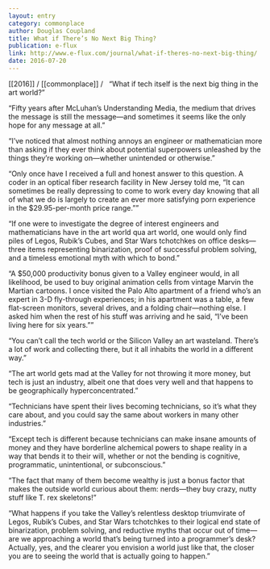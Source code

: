 ```yaml
---
layout: entry
category: commonplace
author: Douglas Coupland
title: What if There’s No Next Big Thing?
publication: e-flux
link: http://www.e-flux.com/journal/what-if-theres-no-next-big-thing/
date: 2016-07-20
---
```


[[2016]] / [[commonplace]] / 
 
“What if tech itself is the next big thing in the art world?”

“Fifty years after McLuhan’s Understanding Media, the medium that drives the message is still the message—and sometimes it seems like the only hope for any message at all.”

“I’ve noticed that almost nothing annoys an engineer or mathematician more than asking if they ever think about potential superpowers unleashed by the things they’re working on—whether unintended or otherwise.”

“Only once have I received a full and honest answer to this question. A coder in an optical fiber research facility in New Jersey told me, “It can sometimes be really depressing to come to work every day knowing that all of what we do is largely to create an ever more satisfying porn experience in the $29.95-per-month price range.””

“If one were to investigate the degree of interest engineers and mathematicians have in the art world qua art world, one would only find piles of Legos, Rubik’s Cubes, and Star Wars tchotchkes on office desks—three items representing binarization, proof of successful problem solving, and a timeless emotional myth with which to bond.”

“A $50,000 productivity bonus given to a Valley engineer would, in all likelihood, be used to buy original animation cells from vintage Marvin the Martian cartoons. I once visited the Palo Alto apartment of a friend who’s an expert in 3-D fly-through experiences; in his apartment was a table, a few flat-screen monitors, several drives, and a folding chair—nothing else. I asked him when the rest of his stuff was arriving and he said, “I’ve been living here for six years.””

“You can’t call the tech world or the Silicon Valley an art wasteland. There’s a lot of work and collecting there, but it all inhabits the world in a different way.”

“The art world gets mad at the Valley for not throwing it more money, but tech is just an industry, albeit one that does very well and that happens to be geographically hyperconcentrated.”

“Technicians have spent their lives becoming technicians, so it’s what they care about, and you could say the same about workers in many other industries.”

“Except tech is different because technicians can make insane amounts of money and they have borderline alchemical powers to shape reality in a way that bends it to their will, whether or not the bending is cognitive, programmatic, unintentional, or subconscious.”

“The fact that many of them become wealthy is just a bonus factor that makes the outside world curious about them: nerds—they buy crazy, nutty stuff like T. rex skeletons!”

“What happens if you take the Valley’s relentless desktop triumvirate of Legos, Rubik’s Cubes, and Star Wars tchotchkes to their logical end state of binarization, problem solving, and reductive myths that occur out of time—are we approaching a world that’s being turned into a programmer’s desk? Actually, yes, and the clearer you envision a world just like that, the closer you are to seeing the world that is actually going to happen.”
